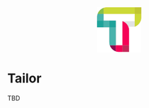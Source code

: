 <div align="center">
  <img width="100" src="./docs/tailor/assets/images/default-logo-full.svg">
</div>

# Tailor

TBD